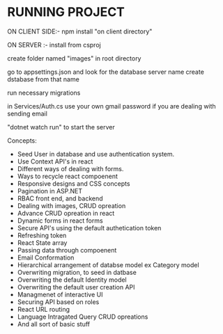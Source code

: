 
RUNNING PROJECT
=======
ON CLIENT SIDE:- npm install "on client directory"

ON SERVER :-
install from csproj

create folder named "images" in root directory

go to appsettings.json and look for the database server name create dstabase from that name

run necessary migrations

in Services/Auth.cs use your own gmail password if you are dealing with sending email

"dotnet watch run" to start the server


Concepts:
- Seed User in database and use authentication system.
- Use Context API's in react
- Different ways of dealing with forms.
- Ways to recycle react compoenent
- Responsive designs and CSS concepts
- Pagination in ASP.NET
- RBAC front end, and backend
- Dealing with images, CRUD opreation
- Advance CRUD opreation in react
- Dynamic forms in react forms
- Secure API's using the default authetication token
- Refreshing token
- React State array
- Passing data through compoenent
- Email Conformation
- Hierarchical arrangement of databse model ex Category model
- Overwriting migration, to seed in datbase
- Overwriting the default Identity model
- Overwriting the default user creation API
- Managmenet of interactive UI
- Securing API based on roles
- React URL routing
- Language Intragated Query CRUD opreations
- And all sort of basic stuff
>>>>>>>
